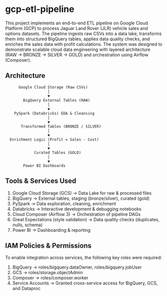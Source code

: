 # gcp-etl-pipeline

This project implements an end-to-end ETL pipeline on Google Cloud Platform (GCP) to process Jaguar Land Rover (JLR) vehicle sales and options datasets. The pipeline ingests raw CSVs into a data lake, transforms them into structured BigQuery tables, applies data quality checks, and enriches the sales data with profit calculations.
The system was designed to demonstrate scalable cloud data engineering with layered architecture (RAW → BRONZE → SILVER → GOLD) and orchestration using Airflow (Composer).

## Architecture

          Google Cloud Storage (Raw CSVs)
                       │
                       ▼
            BigQuery External Tables (RAW)
                       │
                       ▼
        PySpark (Databricks) EDA & Cleansing
                       │
                       ▼
           Transformed Tables (BRONZE / SILVER)
                       │
                       ▼
      Enrichment Logic (Profit = Sales - Cost)
                       │
                       ▼
                 Curated Tables (GOLD)
                       │
                       ▼
            Power BI Dashboards

## Tools & Services Used
1. Google Cloud Storage (GCS) → Data Lake for raw & processed files
2. BigQuery → External tables, staging (bronze/silver), curated (gold)
3. PySpark → Data exploration, cleaning, enrichment
4. Databricks → Interactive development & debugging notebooks
5. Cloud Composer (Airflow 3) → Orchestration of pipeline DAGs
6. Great Expectations (style validation) → Data quality checks (duplicates, nulls, schema)
7. Power BI → Dashboarding & reporting


## IAM Policies & Permissions

To enable integration across services, the following key roles were required:

1. BigQuery → roles/bigquery.dataOwner, roles/bigquery.jobUser
2. GCS → roles/storage.objectAdmin
3. Composer → roles/composer.worker
4. Service Accounts → Granted cross-service access for BigQuery, GCS, and Dataproc
